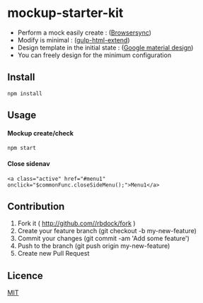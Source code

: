 mockup-starter-kit
====

* Perform a mock easily create : ([Browsersync](https://www.browsersync.io/))
* Modify is minimal : ([gulp-html-extend](https://github.com/FrankFang/gulp-html-extend))
* Design template in the initial state : ([Google material design](https://material.google.com/))
* You can freely design for the minimum configuration

## Install

```
npm install
```

## Usage

#### Mockup create/check

```
npm start
```

#### Close sidenav

```
<a class="active" href="#menu1" onclick="$commonFunc.closeSideMenu();">Menu1</a>
```

## Contribution

1. Fork it ( http://github.com//rbdock/fork )
2. Create your feature branch (git checkout -b my-new-feature)
3. Commit your changes (git commit -am 'Add some feature')
4. Push to the branch (git push origin my-new-feature)
5. Create new Pull Request

## Licence

[MIT](https://github.com/tcnksm/tool/blob/master/LICENCE)
